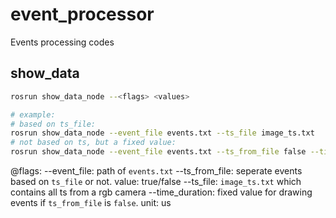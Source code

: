# event_processor
Events processing codes

## show_data
```bash
rosrun show_data_node --<flags> <values>

# example:
# based on ts_file:
rosrun show_data_node --event_file events.txt --ts_file image_ts.txt
# not based on ts, but a fixed value:
rosrun show_data_node --event_file events.txt --ts_from_file false --time_duration 50
```
@flags:
    --event_file: path of `events.txt`
    --ts_from_file: seperate events based on `ts_file` or not. value: true/false
    --ts_file: `image_ts.txt` which contains all ts from a rgb camera
    --time_duration: fixed value for drawing events if `ts_from_file` is `false`. unit: us